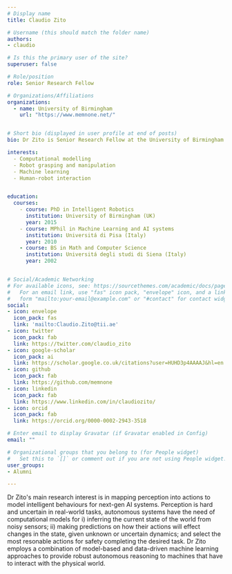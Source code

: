 ```yaml
---
# Display name
title: Claudio Zito

# Username (this should match the folder name)
authors:
- claudio

# Is this the primary user of the site?
superuser: false

# Role/position
role: Senior Research Fellow

# Organizations/Affiliations
organizations:
  - name: University of Birmingham
    url: "https://www.memnone.net/"


# Short bio (displayed in user profile at end of posts)
bio: Dr Zito is Senior Research Fellow at the University of Birmingham (UK) in the Centre for Computational Neuroscience and Cognitive Robotics, and Lead Scientist at the Technology Innovation Institute (UAE) in the Autonomous Robotics Research Centre. 

interests:
  - Computational modelling
  - Robot grasping and manipulation
  - Machine learning
  - Human-robot interaction


education:
  courses:
    - course: PhD in Intelligent Robotics
      institution: University of Birmingham (UK)
      year: 2015
    - course: MPhil in Machine Learning and AI systems
      institution: Universitá di Pisa (Italy)
      year: 2010
    - course: BS in Math and Computer Science
      institution: Universitá degli studi di Siena (Italy)
      year: 2002	  


# Social/Academic Networking
# For available icons, see: https://sourcethemes.com/academic/docs/page-builder/#icons
#   For an email link, use "fas" icon pack, "envelope" icon, and a link in the
#   form "mailto:your-email@example.com" or "#contact" for contact widget.
social:
- icon: envelope
  icon_pack: fas
  link: 'mailto:Claudio.Zito@tii.ae' 
- icon: twitter
  icon_pack: fab
  link: https://twitter.com/claudio_zito
- icon: google-scholar
  icon_pack: ai
  link: https://scholar.google.co.uk/citations?user=HUHD3p4AAAAJ&hl=en
- icon: github
  icon_pack: fab
  link: https://github.com/memnone
- icon: linkedin
  icon_pack: fab
  link: https://www.linkedin.com/in/claudiozito/
- icon: orcid
  icon_pack: fab  
  link: https://orcid.org/0000-0002-2943-3518

# Enter email to display Gravatar (if Gravatar enabled in Config)
email: ""

# Organizational groups that you belong to (for People widget)
#   Set this to `[]` or comment out if you are not using People widget.
user_groups:
- Alumni

---
```

Dr Zito's main research interest is in mapping perception into actions to model intelligent behaviours for next-gen AI systems. Perception is hard and uncertain in real-world tasks, autonomous systems have the need of computational models for i) inferring the current state of the world from noisy sensors; ii) making predictions on how their actions will effect changes in the state, given unknown or uncertain dynamics; and select the most resonable actions for safety completing the desired task. Dr Zito employs a combination of model-based and data-driven machine learning approaches to provide robust autonomous reasoning to machines that have to interact with the physical world.  




